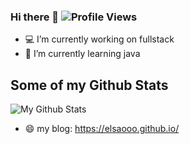 ### Hi there 👋 ![Profile Views](https://komarev.com/ghpvc/?username=ElsaOOo&color=orange)
- 💻 I’m currently working on fullstack
- 🌱 I’m currently learning java

## Some of my Github Stats
![My Github Stats](https://github-readme-stats.vercel.app/api?username=ElsaOOo&show_icons=true&title_color=fff&icon_color=79ff97&text_color=9f9f9f&bg_color=151515)

- 😄 my blog: https://elsaooo.github.io/
<!--
**ElsaOOo/ElsaOOo** is a ✨ _special_ ✨ repository because its `README.md` (this file) appears on your GitHub profile.

Here are some ideas to get you started:

- 🔭 I’m currently working on ...
- 🌱 I’m currently learning ...
- 👯 I’m looking to collaborate on ...
- 🤔 I’m looking for help with ...
- 💬 Ask me about ...
- 📫 How to reach me: ...
- 😄 Pronouns: ...
- ⚡ Fun fact: ...
-->
